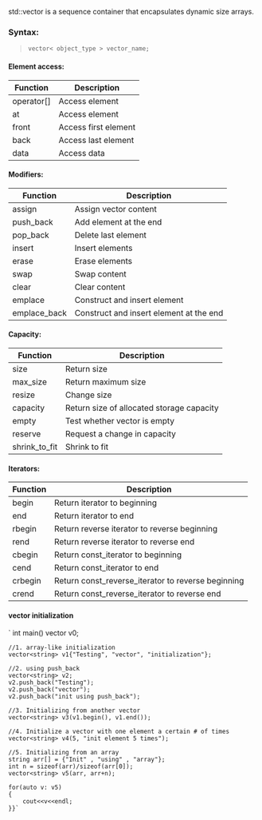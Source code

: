  std::vector is a sequence container that encapsulates dynamic size arrays.
 
### Syntax:
> `vector< object_type > vector_name;`

#### Element access:
Function      | Description
------------- | -------------
operator[] | Access element
at | Access element
front | Access first element
back | Access last element
data | Access data

#### Modifiers:
Function      | Description
------------- | -------------
assign | Assign vector content
push_back | Add element at the end
pop_back | Delete last element
insert | Insert elements
erase | Erase elements
swap | Swap content
clear | Clear content
emplace | Construct and insert element
emplace_back | Construct and insert element at the end

#### Capacity:
Function      | Description
------------- | -------------
size | Return size
max_size | Return maximum size
resize | Change size
capacity | Return size of allocated storage capacity
empty | Test whether vector is empty
reserve | Request a change in capacity
shrink_to_fit | Shrink to fit

#### Iterators:
Function      | Description
------------- | -------------
begin | Return iterator to beginning
end | Return iterator to end
rbegin | Return reverse iterator to reverse beginning
rend | Return reverse iterator to reverse end
cbegin | Return const_iterator to beginning
cend | Return const_iterator to end
crbegin | Return const_reverse_iterator to reverse beginning
crend | Return const_reverse_iterator to reverse end

#### vector initialization

` int main()
 	vector<string> v0;
  
	//1. array-like initialization
	vector<string> v1{"Testing", "vector", "initialization"};

	//2. using push_back
	vector<string> v2;
	v2.push_back("Testing");
	v2.push_back("vector");
	v2.push_back("init using push_back");

	//3. Initializing from another vector
	vector<string> v3(v1.begin(), v1.end());

	//4. Initialize a vector with one element a certain # of times
	vector<string> v4(5, "init element 5 times");

	//5. Initializing from an array
	string arr[] = {"Init" , "using" , "array"};
	int n = sizeof(arr)/sizeof(arr[0]);
	vector<string> v5(arr, arr+n);

    for(auto v: v5)
    {
        cout<<v<<endl;
    }}`
